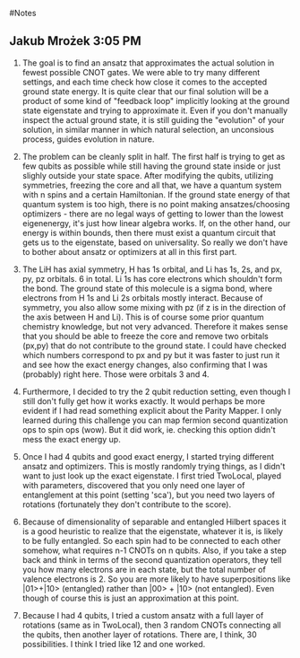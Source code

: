 #Notes
 
## Jakub Mrożek  3:05 PM

1. The goal is to find an ansatz that approximates the actual solution in fewest possible CNOT gates. We were able to try many different settings, and each time check how close it comes to the accepted ground state energy. It is quite clear that our final solution will be a product of some kind of "feedback loop" implicitly looking at the ground state eigenstate and trying to approximate it. Even if you don't manually inspect the actual ground state, it is still guiding the "evolution" of your solution, in similar manner in which natural selection, an unconsious process, guides evolution in nature.

2. The problem can be cleanly split in half. The first half is trying to get as few qubits as possible while still having the ground state inside or just slighly outside your state space. After modifying the qubits, utilizing symmetries, freezing the core and all that, we have a quantum system with n spins and a certain Hamiltonian. If the ground state energy of that quantum system is too high, there is no point making ansatzes/choosing optimizers - there are no legal ways of getting to lower than the lowest eigenenergy, it's just how linear algebra works. If, on the other hand, our energy is within bounds, then there must exist a quantum circuit that gets us to the eigenstate, based on universality. So really we don't have to bother about ansatz or optimizers at all in this first part.

3. The LiH has axial symmetry, H has 1s orbital, and Li has 1s, 2s, and px, py, pz orbitals. 6 in total. Li 1s has core electrons which shouldn't form the bond. The ground state of this molecule is a sigma bond, where electrons from H 1s and Li 2s orbitals mostly interact. Because of symmetry, you also allow some mixing with pz (if z is in the direction of the axis between H and Li). This is of course some prior quantum chemistry knowledge, but not very advanced. Therefore it makes sense that you should be able to freeze the core and remove two orbitals (px,py) that do not contribute to the ground state. I could have checked which numbers correspond to px and py but it was faster to just run it and see how the exact energy changes, also confirming that I was (probably) right here. Those were orbitals 3 and 4.

4. Furthermore, I decided to try the 2 qubit reduction setting, even though I still don't fully get how it works exactly. It would perhaps be more evident if I had read something explicit about the Parity Mapper. I only learned during this challenge you can map fermion second quantization ops to spin ops (wow). But it did work, ie. checking this option didn't mess the exact energy up.

5. Once I had 4 qubits and good exact energy, I started trying different ansatz and optimizers. This is mostly randomly trying things, as I didn't want to just look up the exact eigenstate. I first tried TwoLocal, played with parameters, discovered that you only need one layer of entanglement at this point (setting 'sca'), but you need two layers of rotations (fortunately they don't contribute to the score).

6. Because of dimensionality of separable and entangled Hilbert spaces it is a good heuristic to realize that the eigenstate, whatever it is, is likely to be fully entangled. So each spin had to be connected to each other somehow, what requires n-1 CNOTs on n qubits. Also, if you take a step back and think in terms of the second quantization operators, they tell you how many electrons are in each state, but the total number of valence electrons is 2. So you are more likely to have superpositions like |01>+|10> (entangled) rather than |00> + |10> (not entangled). Even though of course this is just an approximation at this point.

7. Because I had 4 qubits, I tried a custom ansatz with a full layer of rotations (same as in TwoLocal), then 3 random CNOTs connecting all the qubits, then another layer of rotations. There are, I think, 30 possibilities. I think I tried like 12 and one worked.